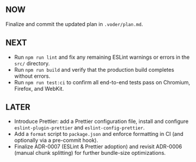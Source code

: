 ## NOW

Finalize and commit the updated plan in `.voder/plan.md`.

## NEXT

- Run `npm run lint` and fix any remaining ESLint warnings or errors in the `src/` directory.  
- Run `npm run build` and verify that the production build completes without errors.  
- Run `npm run test:ci` to confirm all end-to-end tests pass on Chromium, Firefox, and WebKit.

## LATER

- Introduce Prettier: add a Prettier configuration file, install and configure `eslint-plugin-prettier` and `eslint-config-prettier`.  
- Add a `format` script to `package.json` and enforce formatting in CI (and optionally via a pre-commit hook).  
- Finalize ADR-0007 (ESLint & Prettier adoption) and revisit ADR-0006 (manual chunk splitting) for further bundle-size optimizations.